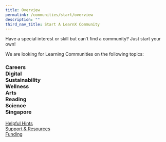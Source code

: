 ```yaml
---
title: Overview
permalink: /communities/start/overview
description: ""
third_nav_title: Start A LearnX Community
---
```

Have a special interest or skill but can’t find a community? Just start your own!

We are looking for Learning Communities on the following topics:

### **Careers<br>Digital<br>Sustainability<br>Wellness<br>Arts<br>Reading<br>Science<br>Singapore**


<div class="row is-multiline">
  <div class="col is-one-third">
    <div class="clickbox is-generic">
      <a href="/communities/start/helpful-hints">
        <span>Helpful Hints</span>
      </a>
    </div>
  </div>
  <div class="col is-one-third">
    <div class="clickbox is-generic">
      <a href="/communities/start/support-resources">
        <span>Support & Resources</span>
      </a>
    </div>
  </div>
  <div class="col is-one-third">
    <div class="clickbox is-generic">
      <a href="/communities/start/funding">
        <span>Funding</span>
      </a>
    </div>
  </div>
</div>